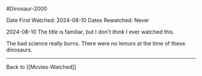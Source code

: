 #Dinosaur-2000

Date First Watched:  2024-08-10
Dates Rewatched:  Never

2024-08-10
The title is familiar, but I don't *think* I ever watched this.

The bad science really burns.  There were no lemurs at the time of these dinosaurs.

---
Back to [[Movies-Watched]]